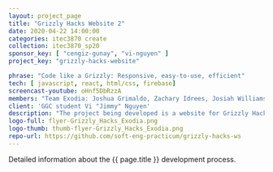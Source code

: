 ```yaml
---
layout: project_page
title: "Grizzly Hacks Website 2"
date: 2020-04-22 14:00:00
categories: itec3870 create
collection: itec3870_sp20
sponsor_key: [ "cengiz-gunay", "vi-nguyen" ]
project_key: "grizzly-hacks-website"

phrase: "Code like a Grizzly: Responsive, easy-to-use, efficient"
tech: [ javascript, react, html/css, firebase]
screencast-youtube: oHnf5DbRzzA
members: "Team Exodia: Joshua Grimaldo, Zachary Idrees, Josiah Williams, Erick Martinez"
client: 'GGC student Vi "Jimmy" Nguyen'
description: "The project being developed is a website for Grizzly Hacks. The purpose of this website is for users to register for GGC's hackathon. This website will also answer general questions people may have regarding what is and what happens at a hackathon. It will also have a schedule for users to know what events and workshops will be taking place during the hackathon. The website will also display sponsors for the hackathon and contact information for the event."
logo-full: flyer-Grizzly_Hacks_Exodia.png
logo-thumb: thumb-flyer-Grizzly_Hacks_Exodia.png
repo-url: https://github.com/soft-eng-practicum/grizzly-hacks-ws
---
```


Detailed information about the {{ page.title }} development process.

<!-- lightgallery -->
<script src="https://code.jquery.com/jquery-2.2.4.min.js"></script>
<script src="https://cdn.jsdelivr.net/lightgallery/1.3.7/js/lightgallery.min.js">
</script>
<script src="https://cdn.jsdelivr.net/g/lg-zoom"></script>

<script type="text/javascript">

    $(document).ready(function() {

        $("body").lightGallery({

            zoom: true,
            selector: 'a#lightgallery',
            selectWithin: 'body'

        });

    });

</script>

[ggc]: http://www.ggc.edu
[gunay-ggc]: http://www.ggc.edu/about-ggc/directory/cengiz-gunay
[doloc-ggc]: http://www.ggc.edu/about-ggc/directory/anca-doloc-mihu

